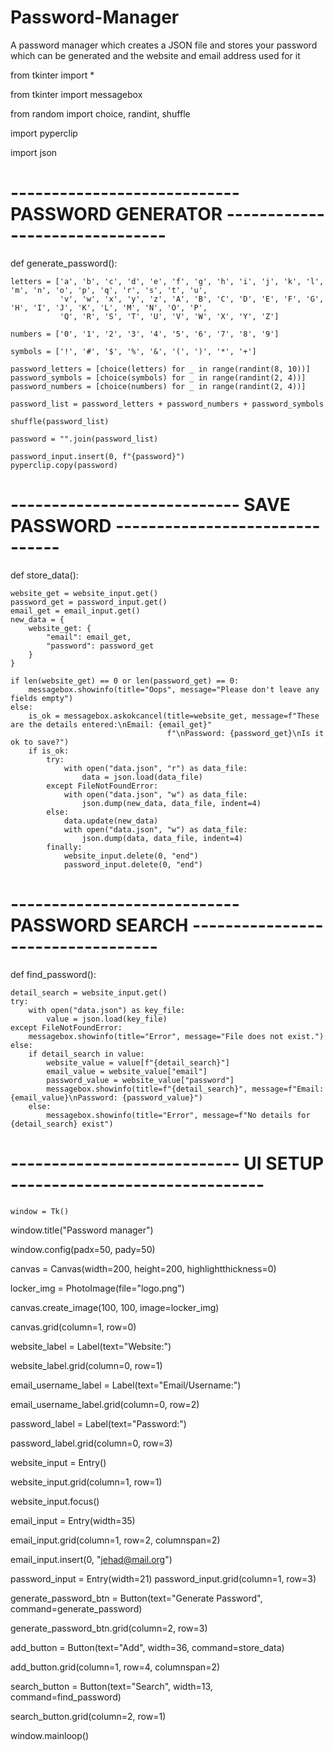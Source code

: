 # Password-Manager
A password manager which creates a JSON file and stores your password which can be generated and the website and email address used for it

from tkinter import *

from tkinter import messagebox

from random import choice, randint, shuffle

import pyperclip

import json
# ---------------------------- PASSWORD GENERATOR ------------------------------- #


def generate_password():

    letters = ['a', 'b', 'c', 'd', 'e', 'f', 'g', 'h', 'i', 'j', 'k', 'l', 'm', 'n', 'o', 'p', 'q', 'r', 's', 't', 'u',
               'v', 'w', 'x', 'y', 'z', 'A', 'B', 'C', 'D', 'E', 'F', 'G', 'H', 'I', 'J', 'K', 'L', 'M', 'N', 'O', 'P',
               'Q', 'R', 'S', 'T', 'U', 'V', 'W', 'X', 'Y', 'Z']
               
    numbers = ['0', '1', '2', '3', '4', '5', '6', '7', '8', '9']
    
    symbols = ['!', '#', '$', '%', '&', '(', ')', '*', '+']

    password_letters = [choice(letters) for _ in range(randint(8, 10))]
    password_symbols = [choice(symbols) for _ in range(randint(2, 4))]
    password_numbers = [choice(numbers) for _ in range(randint(2, 4))]

    password_list = password_letters + password_numbers + password_symbols

    shuffle(password_list)

    password = "".join(password_list)

    password_input.insert(0, f"{password}")
    pyperclip.copy(password)
# ---------------------------- SAVE PASSWORD ------------------------------- #


def store_data():

    website_get = website_input.get()
    password_get = password_input.get()
    email_get = email_input.get()
    new_data = {
        website_get: {
            "email": email_get,
            "password": password_get
        }
    }

    if len(website_get) == 0 or len(password_get) == 0:
        messagebox.showinfo(title="Oops", message="Please don't leave any fields empty")
    else:
        is_ok = messagebox.askokcancel(title=website_get, message=f"These are the details entered:\nEmail: {email_get}"
                                       f"\nPassword: {password_get}\nIs it ok to save?")
        if is_ok:
            try:
                with open("data.json", "r") as data_file:
                    data = json.load(data_file)
            except FileNotFoundError:
                with open("data.json", "w") as data_file:
                    json.dump(new_data, data_file, indent=4)
            else:
                data.update(new_data)
                with open("data.json", "w") as data_file:
                    json.dump(data, data_file, indent=4)
            finally:
                website_input.delete(0, "end")
                password_input.delete(0, "end")

# ---------------------------- PASSWORD SEARCH ---------------------------------- #


def find_password():

    detail_search = website_input.get()
    try:
        with open("data.json") as key_file:
            value = json.load(key_file)
    except FileNotFoundError:
        messagebox.showinfo(title="Error", message="File does not exist.")
    else:
        if detail_search in value:
            website_value = value[f"{detail_search}"]
            email_value = website_value["email"]
            password_value = website_value["password"]
            messagebox.showinfo(title=f"{detail_search}", message=f"Email: {email_value}\nPassword: {password_value}")
        else:
            messagebox.showinfo(title="Error", message=f"No details for {detail_search} exist")


# ---------------------------- UI SETUP ------------------------------- #
    window = Tk()

window.title("Password manager")

window.config(padx=50, pady=50)

canvas = Canvas(width=200, height=200, highlightthickness=0)

locker_img = PhotoImage(file="logo.png")

canvas.create_image(100, 100, image=locker_img)

canvas.grid(column=1, row=0)

website_label = Label(text="Website:")

website_label.grid(column=0, row=1)

email_username_label = Label(text="Email/Username:")

email_username_label.grid(column=0, row=2)

password_label = Label(text="Password:")

password_label.grid(column=0, row=3)

website_input = Entry()

website_input.grid(column=1, row=1)

website_input.focus()

email_input = Entry(width=35)

email_input.grid(column=1, row=2, columnspan=2)

email_input.insert(0, "jehad@mail.org")

password_input = Entry(width=21)
password_input.grid(column=1, row=3)


generate_password_btn = Button(text="Generate Password", command=generate_password)

generate_password_btn.grid(column=2, row=3)

add_button = Button(text="Add", width=36, command=store_data)

add_button.grid(column=1, row=4, columnspan=2)

search_button = Button(text="Search", width=13, command=find_password)

search_button.grid(column=2, row=1)

window.mainloop()
